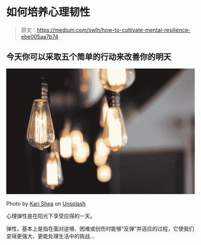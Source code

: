 # 如何培养心理韧性

> 原文：<https://medium.com/swlh/how-to-cultivate-mental-resilience-ebe005aa7b74>

## 今天你可以采取五个简单的行动来改善你的明天

![](img/6b7e80124b27fba29a1f73577646beff.png)

Photo by [Kari Shea](https://unsplash.com/@karishea?utm_source=medium&utm_medium=referral) on [Unsplash](https://unsplash.com?utm_source=medium&utm_medium=referral)

心理弹性是在阳光下享受应得的一天。

弹性，基本上是指在面对逆境、困难或创伤时能够“反弹”并适应的过程，它使我们变得更强大，更能处理生活中的挑战…